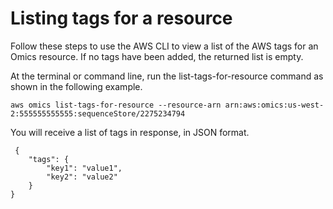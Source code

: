# Listing tags for a resource<a name="list-tags"></a>

Follow these steps to use the AWS CLI to view a list of the AWS tags for an Omics resource\. If no tags have been added, the returned list is empty\.

 At the terminal or command line, run the list\-tags\-for\-resource command as shown in the following example\.

```
aws omics list-tags-for-resource --resource-arn arn:aws:omics:us-west-2:555555555555:sequenceStore/2275234794       
```

You will receive a list of tags in response, in JSON format\.

```
 {
    "tags": {
        "key1": "value1",
        "key2": "value2"
    }
}
```